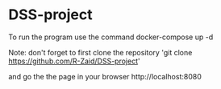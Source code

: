 # DSS-project
To run the program use the command
docker-compose up -d

Note: don't forget to first clone the repository 'git clone https://github.com/R-Zaid/DSS-project' 

and go the the page in your browser
http://localhost:8080

